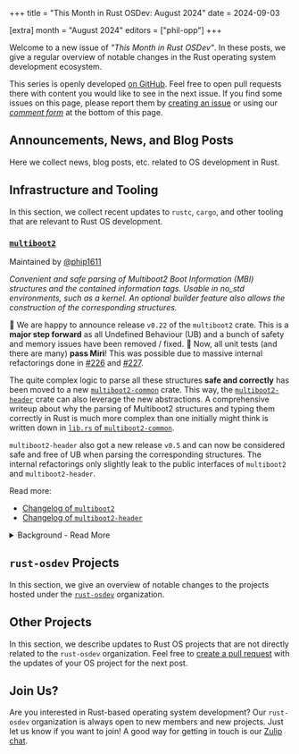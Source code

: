 +++
title = "This Month in Rust OSDev: August 2024"
date = 2024-09-03

[extra]
month = "August 2024"
editors = ["phil-opp"]
+++

Welcome to a new issue of _"This Month in Rust OSDev"_. In these posts, we give a regular overview of notable changes in the Rust operating system development ecosystem.

<!-- more -->

This series is openly developed [on GitHub](https://github.com/rust-osdev/homepage/). Feel free to open pull requests there with content you would like to see in the next issue. If you find some issues on this page, please report them by [creating an issue](https://github.com/rust-osdev/homepage/issues/new) or using our <a href="#comment-form">_comment form_</a> at the bottom of this page.

<!--
    This is a draft for the upcoming "This Month in Rust OSDev (August 2024)" post.
    Feel free to create pull requests against the `next` branch to add your
    content here.
    Please take a look at the past posts on https://rust-osdev.com/ to see the
    general structure of these posts.
-->

## Announcements, News, and Blog Posts

Here we collect news, blog posts, etc. related to OS development in Rust.

<!--
Please follow this template:

- [Title](https://example.com)
  - (optional) Some additional context
-->


## Infrastructure and Tooling

In this section, we collect recent updates to `rustc`, `cargo`, and other tooling that are relevant to Rust OS development.

<!--
    Please use the following template:

- [Title](https://example.com)
  - (optional) Some additional context
-->

### [`multiboot2`](https://github.com/rust-osdev/acpi)
<span class="maintainers">Maintained by [@phip1611](https://github.com/phip1611)</span>

_Convenient and safe parsing of Multiboot2 Boot Information (MBI) structures and
the contained information tags. Usable in no_std environments, such as a kernel. 
An optional builder feature also allows the construction of the corresponding 
structures._

🎉 We are happy to announce release `v0.22` of the `multiboot2` crate. This is a
**major step forward** as all Undefined Behaviour (UB) and a bunch of safety and
memory issues have been removed / fixed. 🎉 Now, all unit tests (and there are
many) **pass Miri**! This was possible due to massive internal refactorings done
in [#226](https://github.com/rust-osdev/multiboot2/pull/226) and [#227](https://github.com/rust-osdev/multiboot2/pull/227).

The quite complex logic to parse all these structures **safe and correctly**
has been moved to a new [`multiboot2-common`](https://docs.rs/multiboot2-common)
crate. This way, the [`multiboot2-header`](https://crates.io/crates/multiboot2-header)
crate can also leverage the new abstractions. A comprehensive writeup about why 
the parsing of Multiboot2 structures and typing them correctly in Rust is much
more complex than one initially might think is written down in 
[`lib.rs` of `multiboot2-common`](https://docs.rs/multiboot2-common).

`multiboot2-header` also got a new release `v0.5` and can now be considered 
safe and free of UB when parsing the corresponding structures. The internal
refactorings only slightly leak to the public interfaces of `multiboot2`
and `multiboot2-header`.

Read more:
- [Changelog of `multiboot2`](https://github.com/rust-osdev/multiboot2/blob/b95b73508925b5484a0cf531a45c9c9ce555d560/multiboot2/Changelog.md)
- [Changelog of `multiboot2-header`](https://github.com/rust-osdev/multiboot2/blob/b95b73508925b5484a0cf531a45c9c9ce555d560/multiboot2-header/Changelog.md)

<details>
<summary>Background - Read More</summary>

The crate grew historically without a centralized design or approach how to work
with memory and pointers. Therefore, many UB way unintentionally created. We 
are happy to get lack of the technical debt. Nevertheless, thanks to everyone
who contributed over the years - sorry if we had to rewrite your code in this 
one! :)
</details>

## `rust-osdev` Projects

In this section, we give an overview of notable changes to the projects hosted under the [`rust-osdev`](https://github.com/rust-osdev/about) organization.

<!--
    Please use the following template:

    ### [`repo_name`](https://github.com/rust-osdev/repo_name)
    <span class="maintainers">Maintained by [@maintainer_1](https://github.com/maintainer_1)</span>

    The `repo_name` crate ...<<short introduction>>...

    We merged the following changes this month:
    <<changelog, either in list or text form>>
-->


## Other Projects

In this section, we describe updates to Rust OS projects that are not directly related to the `rust-osdev` organization. Feel free to [create a pull request](https://github.com/rust-osdev/homepage/pulls) with the updates of your OS project for the next post.

<!--
    Please use the following template:

    ### [`owner_name/repo_name`](https://github.com/rust-osdev/owner_name/repo_name)
    <span class="maintainers">(Section written by [@your_github_name](https://github.com/your_github_name))</span>

    ...<<your project updates>>...
-->


## Join Us?

Are you interested in Rust-based operating system development? Our `rust-osdev` organization is always open to new members and new projects. Just let us know if you want to join! A good way for getting in touch is our [Zulip chat](https://rust-osdev.zulipchat.com).
